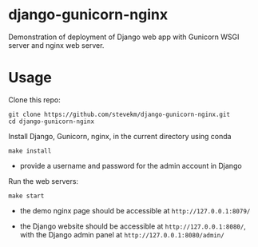 # django-gunicorn-nginx

Demonstration of deployment of Django web app with Gunicorn WSGI server and nginx web server.

# Usage

Clone this repo:

```
git clone https://github.com/stevekm/django-gunicorn-nginx.git
cd django-gunicorn-nginx
```

Install Django, Gunicorn, nginx, in the current directory using conda

```
make install
```

- provide a username and password for the admin account in Django

Run the web servers:

```
make start
```

- the demo nginx page should be accessible at `http://127.0.0.1:8079/`

- the Django website should be accessible at `http://127.0.0.1:8080/`, with the Django admin panel at `http://127.0.0.1:8080/admin/`
